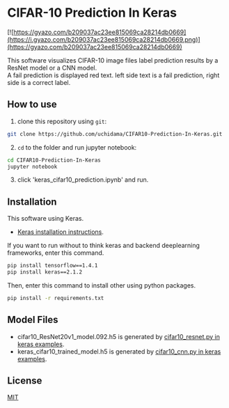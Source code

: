 ﻿# CIFAR-10 Prediction In Keras

[![https://gyazo.com/b209037ac23ee815069ca28214db0669](https://i.gyazo.com/b209037ac23ee815069ca28214db0669.png)](https://gyazo.com/b209037ac23ee815069ca28214db0669)

This software visualizes CIFAR-10 image files label prediction results by a ResNet model or a CNN model.  
A fail prediction is displayed red text. left side text is a fail prediction, right side is a correct label.

## How to use

1. clone this repository using `git`:

```sh
git clone https://github.com/uchidama/CIFAR10-Prediction-In-Keras.git
```

2. `cd` to the folder and run jupyter notebook:
```sh
cd CIFAR10-Prediction-In-Keras
jupyter notebook
```

3. click 'keras_cifar10_prediction.ipynb' and run.

## Installation

This software using Keras.
- [Keras installation instructions](https://github.com/keras-team/keras#installation).

If you want to run without to think keras and backend deeplearning frameworks, enter this command.   
```sh
pip install tensorflow==1.4.1
pip install keras==2.1.2
```

Then, enter this command to install other using python packages.
```sh
pip install -r requirements.txt
```

## Model Files

- cifar10_ResNet20v1_model.092.h5 is generated by [cifar10_resnet.py in keras examples](https://github.com/keras-team/keras/blob/master/examples/cifar10_resnet.py).  
- keras_cifar10_trained_model.h5 is generated by [cifar10_cnn.py in keras examples](https://github.com/keras-team/keras/blob/master/examples/cifar10_cnn.py).  

## License

[MIT](LICENSE.md)
